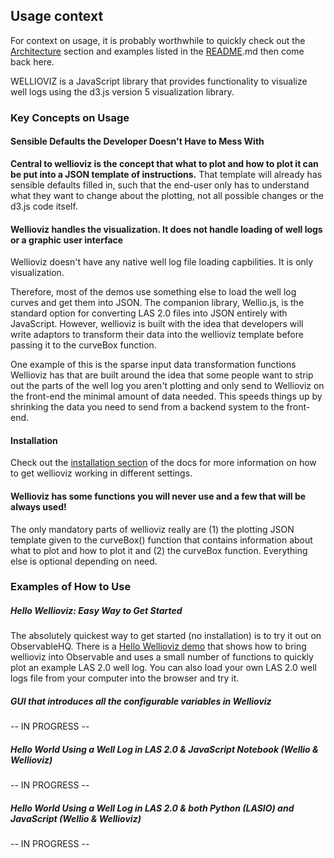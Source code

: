## Usage context

For context on usage, it is probably worthwhile to quickly check out the <a href="https://github.com/JustinGOSSES/wellioviz/blob/master/docs/ARCHITECTURE.MD">Architecture</a> section and examples listed in the <a href="https://github.com/JustinGOSSES/wellioviz/blob/master/README.md">README</a>.md then come back here.

WELLIOVIZ is a JavaScript library that provides functionality to visualize well logs using the d3.js version 5 visualization library.


### Key Concepts on Usage
#### Sensible Defaults the Developer Doesn't Have to Mess With
<b>Central to wellioviz is the concept that what to plot and how to plot it can be put into a JSON template of instructions.</b> That template will already has sensible defaults filled in, such that the end-user only has to understand what they want to change about the plotting, not all possible changes or the d3.js code itself.

#### Wellioviz handles the visualization. It does not handle loading of well logs or a graphic user interface
Wellioviz doesn't have any native well log file loading capbilities. It is only visualization. 


Therefore, most of the demos use something else to load the well log curves and get them into JSON. The companion library, Wellio.js, is the standard option for converting LAS 2.0 files into JSON entirely with JavaScript. However, wellioviz is built with the idea that developers will write adaptors to transform their data into the wellioviz template before passing it to the curveBox function. 

One example of this is the sparse input data transformation functions Wellioviz has that are built around the idea that some people want to strip out the parts of the well log you aren't plotting and only send to Wellioviz on the front-end the minimal amount of data needed. This speeds things up by shrinking the data you need to send from a backend system to the front-end.


#### Installation
Check out the <a href="/installation">installation section</a> of the docs for more information on how to get wellioviz working in different settings.

#### Wellioviz has some functions you will never use and a few that will be always used!
</b>The only mandatory parts of wellioviz really are (1) the plotting JSON template given to the curveBox() function that contains information about what to plot and how to plot it and (2) the curveBox function. Everything else is optional depending on need.</b>

### Examples of How to Use

##### Hello Wellioviz: Easy Way to Get Started
The absolutely quickest way to get started (no installation) is to try it out on ObservableHQ. There is a <a href="https://observablehq.com/@justingosses/hello-wellioviz">Hello Wellioviz demo</a> that shows how to bring wellioviz into Observable and uses a small number of functions to quickly plot an example LAS 2.0 well log. You can also load your own LAS 2.0 well logs file from your computer into the browser and try it.  

##### GUI that introduces all the configurable variables in Wellioviz
-- IN PROGRESS --

##### Hello World Using a Well Log in LAS 2.0 & JavaScript Notebook  (Wellio & Wellioviz)
-- IN PROGRESS --

##### Hello World Using a Well Log in LAS 2.0 & both Python (LASIO) and JavaScript (Wellio & Wellioviz)
-- IN PROGRESS --
